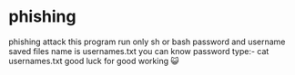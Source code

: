 # phishing
phishing attack 
this program run only sh or bash
password and username saved files name is usernames.txt
you can know password type:- cat usernames.txt
good luck for good working 😺 
